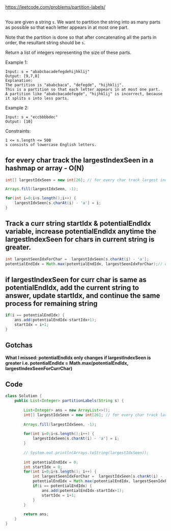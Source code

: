 

##

https://leetcode.com/problems/partition-labels/

##

You are given a string `s`. We want to partition the string into as many parts as possible so that each letter appears in at most one part.

Note that the partition is done so that after concatenating all the parts in order, the resultant string should be `s`.

Return a list of integers representing the size of these parts.


Example 1:
```
Input: s = "ababcbacadefegdehijhklij"
Output: [9,7,8]
Explanation:
The partition is "ababcbaca", "defegde", "hijhklij".
This is a partition so that each letter appears in at most one part.
A partition like "ababcbacadefegde", "hijhklij" is incorrect, because it splits s into less parts.
```
Example 2:
```
Input: s = "eccbbbbdec"
Output: [10]
```

Constraints:
```
1 <= s.length <= 500
s consists of lowercase English letters.
```

## for every char track the largestIndexSeen in a hashmap or array - O(N)

```java
int[] largestIdxSeen = new int[26]; // for every char track largest index seen

Arrays.fill(largestIdxSeen, -1);

for(int i=0;i<s.length();i++) {
    largestIdxSeen[s.charAt(i) - 'a'] = i;
}
```

## Track a curr string startIdx & potentialEndIdx variable, increase potentialEndIdx anytime the largestIndexSeen for chars in current string is greater. 

```java
int largestSeenIdxForChar =  largestIdxSeen[s.charAt(i) - 'a'];
potentialEndIdx = Math.max(potentialEndIdx, largestSeenIdxForChar);// only increase potential end if greater!
```

## if largestIndexSeen for curr char is same as potentialEndIdx, add the current string to answer, update startIdx, and continue the same process for remaining string

```java
if(i == potentialEndIdx) {
    ans.add(potentialEndIdx-startIdx+1);
    startIdx = i+1;
}
```

## Gotchas

**What I missed: potentialEndIdx only changes if largestIndexSeen is greater i.e. potentialEndIdx = Math.max(potentialEndIdx, largestIndexSeenForCurrChar)**

## Code

```java
class Solution {
    public List<Integer> partitionLabels(String s) {
        
        List<Integer> ans = new ArrayList<>();
        int[] largestIdxSeen = new int[26]; // for every char track largest index seen
        
        Arrays.fill(largestIdxSeen, -1);
        
        for(int i=0;i<s.length();i++) {
            largestIdxSeen[s.charAt(i) - 'a'] = i;
        }
        
        // System.out.println(Arrays.toString(largestIdxSeen));
        
        int potentialEndIdx = 0;
        int startIdx = 0;
        for(int i=0;i<s.length(); i++) {
            int largestSeenIdxForChar =  largestIdxSeen[s.charAt(i) - 'a'];
            potentialEndIdx = Math.max(potentialEndIdx, largestSeenIdxForChar);// only increase potential end if greater!
            if(i == potentialEndIdx) {
                ans.add(potentialEndIdx-startIdx+1);
                startIdx = i+1;
            }
        }
        
        return ans;
    }
}
```